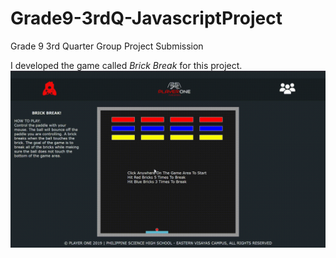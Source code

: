 # Grade9-3rdQ-JavascriptProject  
Grade 9 3rd Quarter Group Project Submission

I developed the game called _Brick Break_ for this project.
![Sample](Sample.gif?raw=true)
